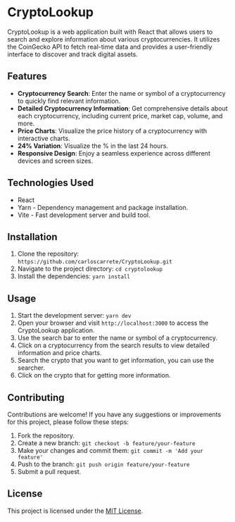 # CryptoLookup

CryptoLookup is a web application built with React that allows users to search and explore information about various cryptocurrencies. It utilizes the CoinGecko API to fetch real-time data and provides a user-friendly interface to discover and track digital assets.

## Features

- **Cryptocurrency Search**: Enter the name or symbol of a cryptocurrency to quickly find relevant information.
- **Detailed Cryptocurrency Information**: Get comprehensive details about each cryptocurrency, including current price, market cap, volume, and more.
- **Price Charts**: Visualize the price history of a cryptocurrency with interactive charts.
- **24% Variation**: Visualize the % in the last 24 hours.
- **Responsive Design**: Enjoy a seamless experience across different devices and screen sizes.

## Technologies Used

- React
- Yarn - Dependency management and package installation.
- Vite - Fast development server and build tool.

## Installation

1. Clone the repository: `https://github.com/carloscarrete/CryptoLookup.git`
2. Navigate to the project directory: `cd cryptolookup`
3. Install the dependencies: `yarn install`

## Usage

1. Start the development server: `yarn dev`
2. Open your browser and visit `http://localhost:3000` to access the CryptoLookup application.
3. Use the search bar to enter the name or symbol of a cryptocurrency.
4. Click on a cryptocurrency from the search results to view detailed information and price charts.
5. Search the crypto that you want to get information, you can use the searcher.
6. Click on the crypto that for getting more information.

## Contributing

Contributions are welcome! If you have any suggestions or improvements for this project, please follow these steps:

1. Fork the repository.
2. Create a new branch: `git checkout -b feature/your-feature`
3. Make your changes and commit them: `git commit -m 'Add your feature'`
4. Push to the branch: `git push origin feature/your-feature`
5. Submit a pull request.

## License

This project is licensed under the [MIT License](LICENSE).

